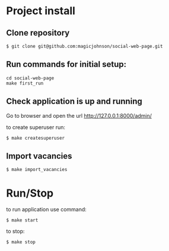 # Project install

## Clone repository

```
$ git clone git@github.com:magicjohnson/social-web-page.git
```

## Run commands for initial setup:

```
cd social-web-page
make first_run
```

## Check application is up and running

Go to browser and open the url http://127.0.0.1:8000/admin/

to create superuser run:
```
$ make createsuperuser
```

## Import vacancies

```
$ make import_vacancies
```

# Run/Stop

to run application use command:

```
$ make start
```

to stop:

```
$ make stop
```
